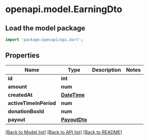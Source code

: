 # openapi.model.EarningDto

## Load the model package
```dart
import 'package:openapi/api.dart';
```

## Properties
Name | Type | Description | Notes
------------ | ------------- | ------------- | -------------
**id** | **int** |  | 
**amount** | **num** |  | 
**createdAt** | [**DateTime**](DateTime.md) |  | 
**activeTimeInPeriod** | **num** |  | 
**donationBoxId** | **num** |  | 
**payout** | [**PayoutDto**](PayoutDto.md) |  | 

[[Back to Model list]](../README.md#documentation-for-models) [[Back to API list]](../README.md#documentation-for-api-endpoints) [[Back to README]](../README.md)


